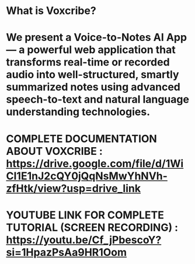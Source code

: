 # What is Voxcribe?
# We present a Voice-to-Notes AI App — a powerful web application that transforms real-time or recorded audio into well-structured, smartly summarized notes using advanced speech-to-text and natural language understanding technologies.

# COMPLETE DOCUMENTATION ABOUT VOXCRIBE : https://drive.google.com/file/d/1WiCI1E1nJ2cQY0jQqNsMwYhNVh-zfHtk/view?usp=drive_link

# YOUTUBE LINK FOR COMPLETE TUTORIAL (SCREEN RECORDING) : https://youtu.be/Cf_jPbescoY?si=1HpazPsAa9HR1Oom

